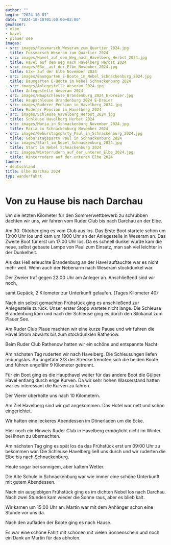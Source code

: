 ```yaml
---
author: ""
begin: "2024-10-01"
date: "2024-10-10T01:00:00+02:00"
gewässer:
- elbe
- havel
- plauer see
images:
- src: images/Fussmarsch_Weseram_zum_Quartier_2024.jpg
  title: Fussmarsch Weseram zum Quartier 2024
- src: images/Havel_auf_dem_Weg_nach_Havelberg_Herbst_2024.jpg
  title: Havel auf dem Weg nach Havelberg Herbst 2024
- src: images/E3x__auf_der_Elbe_November_2024.jpg
  title: E3x+ auf der Elbe November 2024
- src: images/Baumgarten_E-Boote_im_Nebel_Schnackenburg_2024.jpg
  title: Baumgarten E-Boote im Nebel Schnackenburg 2024
- src: images/Anlegestelle_Weseram_2024.jpg
  title: Anlegestelle Weseram 2024
- src: images/Haupschleuse_Brandenburg_2024_E-Dreier.jpg
  title: Haupschleuse Brandenburg 2024 E-Dreier
- src: images/Ruderer_Pension_in_Havelberg_2024.jpg
  title: Ruderer Pension in Havelberg 2024
- src: images/Schleuse_Havelberg_Herbst_2024.jpg
  title: Schleuse Havelberg Herbst 2024
- src: images/Maria_in_Schnackenburg_November_2024.jpg
  title: Maria in Schnackenburg November 2024
- src: images/Geburstagsparty_Paul_in_Schnackenburg_2024.jpg
  title: Geburstagsparty Paul in Schnackenburg 2024
- src: images/Start_im_Nebel_Schnackenburg_2024.jpg
  title: Start im Nebel Schnackenburg 2024
- src: images/Winterrudern_auf_der_unteren_Elbe_2024.jpg
  title: Winterrudern auf der unteren Elbe 2024
länder:
- deutschland
title: Elbe Darchau 2024
typ: wanderfahrt
---
```


# Von zu Hause bis nach Darchau


Um die letzten Kilometer für den Sommerwettbewerb zu schrubben dachten wir uns, wir fahren vom Ruder Club bis nach Darchau an der Elbe.

Am 30. Oktober ging es vom Club aus los. Das Erste Boot startete schon um 13:00 Uhr los und kam um 1900 Uhr an der Anlegestelle in Weseram an. Das Zweite Boot für erst um 17:00 Uhr los. Da es schnell dunkel wurde kam die neue, selbst gebaute Lampe von Paul zum Einsatz, man sah viel leichter in der Dunkelheit.

Als das Hell erleuchte Brandenburg an der Havel auftauchte war es nicht mehr weit. Wenn auch der Nebenarm nach Weseram stockdunkel war.

Der Zweier traf gegen 22:00 Uhr am Anleger an. Anschließend sind wir noch,

samt Gepäck, 2 Kilometer zur Unterkunft gelaufen. (Tages Kilometer 40)

Nach ein selbst gemachten Frühstück ging es anschließend zur Anlegestelle zurück. Unser erster Stopp wartete nicht lange. Die Schleuse Brandenburg kam und nach der Schleuse ging es durch den Silokanal zum Plauer See.

Am Ruder Club Plaue machten wir eine kurze Pause und wir fuhren die Havel Strom abwärts bis zum stockdunklen Rathenow.

Beim Ruder Club Rathenow hatten wir ein schöne und entspannte Nacht.

Am nächsten Tag ruderten wir nach Havelberg. Die Schleusungen liefen reibungslos. Ab ungefähr 2/3 der Strecke trennten sich die beiden Boote und führen ungefähr 9 Kilometer getrennt.

Für ein Boot ging es die Haupthavel weiter für das andere Boot die Gülper Havel entlang durch enge Kurven. Da wir sehr hohen Wasserstand hatten war es interessant die Kurven zu fahren.

Der Vierer überholte uns nach 10 Kilometern.

Am Ziel Havelberg sind wir gut angekommen. Das Hotel war nett und schön eingerichtet.

Wir hatten eine leckeres Abendessen im Dönerladen um die Ecke.

Hier noch ein Hinweis Ruder Club in Havelberg ermöglicht nicht im Winter bei ihnen zu übernachten.

Am nächsten Tag ging es spät los da das Frühstück erst um 09:00 Uhr zu bekommen war. Die Schleuse Havelberg ließ uns durch und wir ruderten die Elbe bis nach Schnackenburg.

Heute sogar bei sonnigem, aber kaltem Wetter.

Die Alte Schule in Schnackenburg war wie immer eine schöne Unterkunft mit gutem Abendessen.

Nach ein ausgiebigen Frühstück ging es im dichten Nebel los nach Darchau. Nach zwei Stunden kam wieder die Sonne raus, aber es blieb kalt.

Wir kamen um 15:00 Uhr an. Martin war mit dem Anhänger schon eine Stunde vor uns da.

Nach den aufladen der Boote ging es nach Hause.

Es war eine schöne Fahrt mit schönen mit vielen Sonnenschein und noch ein Dank an Martin für das abholen.
